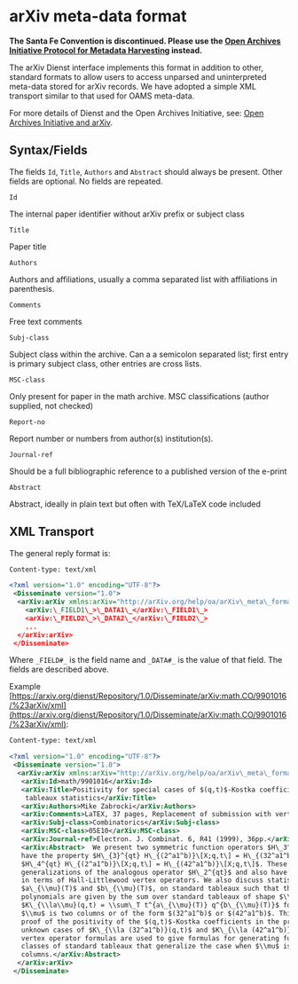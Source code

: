 arXiv meta-data format
========================

**The Santa Fe Convention is discontinued. Please use the [Open Archives Initiative Protocol for Metadata Harvesting](http://www.openarchives.org/OAI/openarchivesprotocol.htm) instead.**

The arXiv Dienst interface implements this format in addition to other, standard formats to allow users to access unparsed and uninterpreted meta-data stored for arXiv records. We have adopted a simple XML transport similar to that used for OAMS meta-data.

For more details of Dienst and the Open Archives Initiative, see: [Open Archives Initiative and arXiv](/help/oa/index.md).

Syntax/Fields
-------------

The fields `Id`, `Title`, `Authors` and `Abstract` should always be present. Other fields are optional. No fields are repeated.

`Id`

The internal paper identifier without arXiv prefix or subject class

`Title`

Paper title

`Authors`

Authors and affiliations, usually a comma separated list with affiliations in parenthesis.

`Comments`

Free text comments

`Subj-class`

Subject class within the archive. Can a a semicolon separated list; first entry is primary subject class, other entries are cross lists.

`MSC-class`

Only present for paper in the math archive. MSC classifications (author supplied, not checked)

`Report-no`

Report number or numbers from author(s) institution(s).

`Journal-ref`

Should be a full bibliographic reference to a published version of the e-print

`Abstract`

Abstract, ideally in plain text but often with TeX/LaTeX code included

XML Transport
-------------

The general reply format is:
```xml
Content-type: text/xml

<?xml version="1.0" encoding="UTF-8"?>
 <Disseminate version="1.0">
  <arXiv:arXiv xmlns:arXiv="http://arXiv.org/help/oa/arXiv\_meta\_format">
    <arXiv:\_FIELD1\_>\_DATA1\_</arXiv:\_FIELD1\_>
    <arXiv:\_FIELD2\_>\_DATA2\_</arXiv:\_FIELD2\_>
    ...
  </arXiv:arXiv>
 </Disseminate>
```
Where `_FIELD#_` is the field name and `_DATA#_` is the value of that field. The fields are described above.

Example [https://arxiv.org/dienst/Repository/1.0/Disseminate/arXiv:math.CO/9901016/%23arXiv/xml](https://arxiv.org/dienst/Repository/1.0/Disseminate/arXiv:math.CO/9901016/%23arXiv/xml):  
```xml
Content-type: text/xml

<?xml version="1.0" encoding="UTF-8"?>
 <Disseminate version="1.0">
  <arXiv:arXiv xmlns:arXiv="http://arXiv.org/help/oa/arXiv\_meta\_format">
   <arXiv:Id>math/9901016</arXiv:Id>
   <arXiv:Title>Positivity for special cases of $(q,t)$-Kostka coefficients and standard
    tableaux statistics</arXiv:Title>
   <arXiv:Authors>Mike Zabrocki</arXiv:Authors>
   <arXiv:Comments>LaTEX, 37 pages, Replacement of submission with vertex operators only</arXiv:Comments>
   <arXiv:Subj-class>Combinatorics</arXiv:Subj-class>
   <arXiv:MSC-class>05E10</arXiv:MSC-class>
   <arXiv:Journal-ref>Electron. J. Combinat. 6, R41 (1999), 36pp.</arXiv:Journal-ref>
   <arXiv:Abstract>  We present two symmetric function operators $H\_3^{qt}$ and $H\_4^{qt}$ that
   have the property $H\_{3}^{qt} H\_{(2^a1^b)}\[X;q,t\] = H\_{(32^a1^b)}\[X;q,t\]$ and
   $H\_4^{qt} H\_{(2^a1^b)}\[X;q,t\] = H\_{(42^a1^b)}\[X;q,t\]$. These operators are
   generalizations of the analogous operator $H\_2^{qt}$ and also have expressions
   in terms of Hall-Littlewood vertex operators. We also discuss statistics,
   $a\_{\\mu}(T)$ and $b\_{\\mu}(T)$, on standard tableaux such that the $q,t$ Kostka
   polynomials are given by the sum over standard tableaux of shape $\\la$,
   $K\_{\\la\\mu}(q,t) = \\sum\_T t^{a\_{\\mu}(T)} q^{b\_{\\mu}(T)}$ for the case when when
   $\\mu$ is two columns or of the form $(32^a1^b)$ or $(42^a1^b)$. This provides
   proof of the positivity of the $(q,t)$-Kostka coefficients in the previously
   unknown cases of $K\_{\\la (32^a1^b)}(q,t)$ and $K\_{\\la (42^a1^b)}(q,t)$. The
   vertex operator formulas are used to give formulas for generating functions for
   classes of standard tableaux that generalize the case when $\\mu$ is two
   columns.</arXiv:Abstract>
  </arXiv:arXiv>
 </Disseminate>
```
